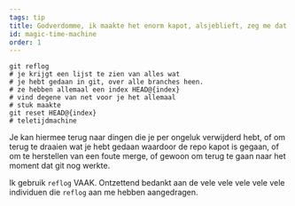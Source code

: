 ```yaml
---
tags: tip
title: Godverdomme, ik maakte het enorm kapot, alsjeblieft, zeg me dat git een teletijdmachine heeft!?!
id: magic-time-machine
order: 1
---
```


```git
git reflog
# je krijgt een lijst te zien van alles wat
# je hebt gedaan in git, over alle branches heen.
# ze hebben allemaal een index HEAD@{index}
# vind degene van net voor je het allemaal
# stuk maakte
git reset HEAD@{index}
# teletijdmachine
```

Je kan hiermee terug naar dingen die je per ongeluk verwijderd hebt, of om terug te draaien wat je hebt gedaan waardoor de repo kapot is gegaan, of om te herstellen van een foute merge, of gewoon om terug te gaan naar het moment dat git nog werkte.

 Ik gebruik `reflog` VAAK. Ontzettend bedankt aan de vele vele vele vele vele individuen die `reflog` aan me hebben aangedragen.

